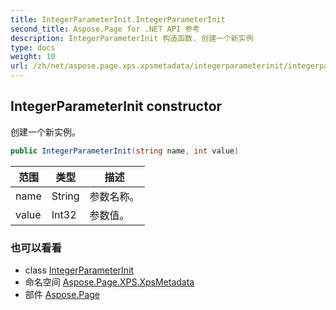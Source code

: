 ```yaml
---
title: IntegerParameterInit.IntegerParameterInit
second_title: Aspose.Page for .NET API 参考
description: IntegerParameterInit 构造函数. 创建一个新实例
type: docs
weight: 10
url: /zh/net/aspose.page.xps.xpsmetadata/integerparameterinit/integerparameterinit/
---
```

## IntegerParameterInit constructor

创建一个新实例。

```csharp
public IntegerParameterInit(string name, int value)
```

| 范围 | 类型 | 描述 |
| --- | --- | --- |
| name | String | 参数名称。 |
| value | Int32 | 参数值。 |

### 也可以看看

* class [IntegerParameterInit](../)
* 命名空间 [Aspose.Page.XPS.XpsMetadata](../../integerparameterinit/)
* 部件 [Aspose.Page](../../../)



